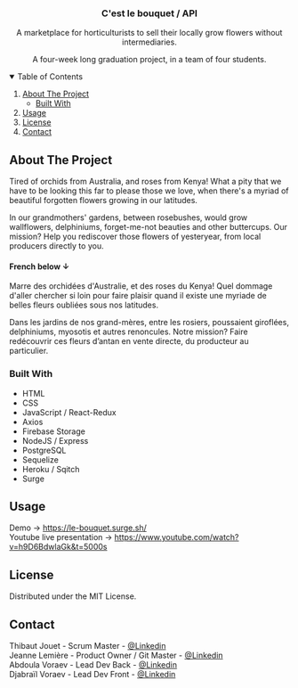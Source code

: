 
<p align="center">
  <h3 align="center">C'est le bouquet / API</h3>

  <p align="center">
    A marketplace for horticulturists to sell their locally grow flowers without intermediaries.
  </p>
  <p align="center">
  A four-week long graduation project, in a team of four students.</p>
</p>

<!-- TABLE OF CONTENTS -->
<details open="open">
  <summary>Table of Contents</summary>
  <ol>
    <li>
      <a href="#about-the-project">About The Project</a>
      <ul>
        <li><a href="#built-with">Built With</a></li>
      </ul>
    </li>
    <li><a href="#usage">Usage</a></li>
    <li><a href="#license">License</a></li>
    <li><a href="#contact">Contact</a></li>
  </ol>
</details>

<!-- ABOUT THE PROJECT -->
## About The Project

Tired of orchids from Australia, and roses from Kenya! What a pity that we have to be looking this far to please those we love, when there's a myriad of beautiful forgotten flowers growing in our latitudes.

In our grandmothers' gardens, between rosebushes, would grow wallflowers, delphiniums, forget-me-not beauties and other buttercups. Our mission?
Help you rediscover those flowers of yesteryear, from local producers directly to you.

<h4>French below ↓</h4>

Marre des orchidées d'Australie, et des roses du Kenya! Quel dommage d'aller chercher si loin pour faire plaisir quand il existe une myriade de belles fleurs oubliées sous nos latitudes.

Dans les jardins de nos grand-mères, entre les rosiers, poussaient giroflées, delphiniums, myosotis et autres renoncules. Notre mission? Faire redécouvrir ces fleurs d’antan en vente directe, du producteur au particulier.

### Built With

* HTML
* CSS
* JavaScript / React-Redux
* Axios
* Firebase Storage
* NodeJS / Express
* PostgreSQL
* Sequelize
* Heroku / Sqitch
* Surge

<!-- USAGE EXAMPLES -->
## Usage

Demo → https://le-bouquet.surge.sh/
</br>
Youtube live presentation → https://www.youtube.com/watch?v=h9D6BdwlaGk&t=5000s

<!-- LICENSE -->
## License

Distributed under the MIT License.

<!-- CONTACT -->
## Contact

Thibaut Jouet - Scrum Master - [@Linkedin](https://fr.linkedin.com/in/thibaut-jouet-18793219b)
</br>
Jeanne Lemière - Product Owner / Git Master - [@Linkedin](https://www.linkedin.com/in/jeanne-lemi%C3%A8re-a4b36a1bb/)
</br>
Abdoula Voraev - Lead Dev Back - [@Linkedin](https://fr.linkedin.com/in/abdoula-voraev-306a51171)
</br>
Djabraïl Voraev - Lead Dev Front - [@Linkedin](https://fr.linkedin.com/in/djabrail-voraev-22b8b6207)
